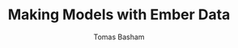 ---
layout: post
title: Making Models with Ember Data
tags:
  - technology
  - web
  - SPA
author: Tomas Basham
comments: true
---
